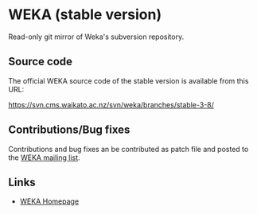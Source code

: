 # WEKA (stable version) 

Read-only git mirror of Weka's subversion repository.

## Source code

The official WEKA source code of the stable version is available from this URL:

https://svn.cms.waikato.ac.nz/svn/weka/branches/stable-3-8/

## Contributions/Bug fixes

Contributions and bug fixes an be contributed as patch file and posted to the
[WEKA mailing list](https://list.waikato.ac.nz/mailman/listinfo/wekalist).

## Links

* [WEKA Homepage](https://www.cs.waikato.ac.nz/ml/weka/)

